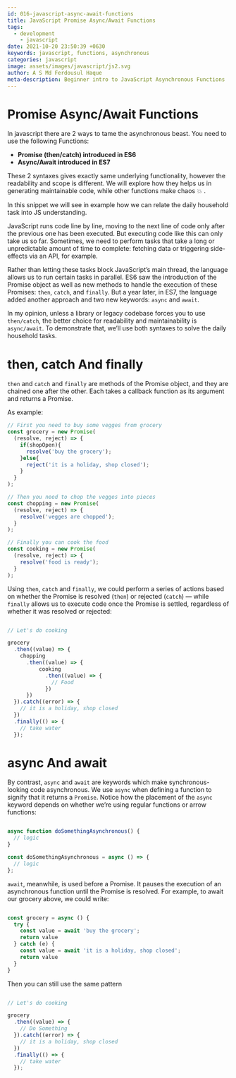 ```yaml
---
id: 016-javascript-async-await-functions
title: JavaScript Promise Async/Await Functions
tags:
  - development
    - javascript
date: 2021-10-20 23:50:39 +0630
keywords: javascript, functions, asynchronous
categories: javascript
image: assets/images/javascript/js2.svg
author: A S Md Ferdousul Haque
meta-description: Beginner intro to JavaScript Asynchronous Functions
---
```


# Promise Async/Await Functions

In javascript there are 2 ways to tame the asynchronous beast. You need to use the following Functions:

- **Promise (then/catch) introduced in ES6**
- **Async/Await introduced in ES7**


These 2 syntaxes gives exactly same underlying functionality, however the readability and scope is different. We will explore how they helps us in generating maintainable code, while other functions make chaos :boom: . 

In this snippet we will see in example how we can relate the daily household task into JS understanding.

JavaScript runs code line by line, moving to the next line of code only after the previous one has been executed. But executing code like this can only take us so far. Sometimes, we need to perform tasks that take a long or unpredictable amount of time to complete: fetching data or triggering side-effects via an API, for example.

Rather than letting these tasks block JavaScript’s main thread, the language allows us to run certain tasks in parallel. ES6 saw the introduction of the Promise object as well as new methods to handle the execution of these Promises: `then`, `catch`, and `finally`. But a year later, in ES7, the language added another approach and two new keywords: `async` and `await`.

In my opinion, unless a library or legacy codebase forces you to use `then/catch`, the better choice for readability and maintainability is `async/await`. To demonstrate that, we’ll use both syntaxes to solve the daily household tasks.

# then, catch And finally

`then` and `catch` and `finally` are methods of the Promise object, and they are chained one after the other. Each takes a callback function as its argument and returns a Promise.

As example:

```js
// First you need to buy some vegges from grocery
const grocery = new Promise(
  (resolve, reject) => {
    if(shopOpen){
      resolve('buy the grocery');
    }else{
      reject('it is a holiday, shop closed');
    }
  }
);

// Then you need to chop the vegges into pieces
const chopping = new Promise(
  (resolve, reject) => {
    resolve('vegges are chopped');
  }
);

// Finally you can cook the food
const cooking = new Promise(
  (resolve, reject) => {
    resolve('food is ready');
  }
);
```

Using `then`, `catch` and `finally`, we could perform a series of actions based on whether the Promise is resolved (`then`) or rejected (`catch`) — while `finally` allows us to execute code once the Promise is settled, regardless of whether it was resolved or rejected:

```js

// Let's do cooking

grocery
  .then((value) => {
    chopping
      .then((value) => {
          cooking
            .then((value) => {
              // Food
            })
      })
  }).catch((error) => {
    // it is a holiday, shop closed
  })
  .finally(() => {
    // take water
  });

```

# async And await

By contrast, `async` and `await` are keywords which make synchronous-looking code asynchronous. We use `async` when defining a function to signify that it returns a `Promise`. Notice how the placement of the `async` keyword depends on whether we’re using regular functions or arrow functions:

```js

async function doSomethingAsynchronous() {
  // logic
}

const doSomethingAsynchronous = async () => {
  // logic
};

```

`await`, meanwhile, is used before a Promise. It pauses the execution of an asynchronous function until the Promise is resolved. For example, to await our grocery above, we could write:

```js

const grocery = async () {
  try {
    const value = await 'buy the grocery';
    return value
  } catch (e) {
    const value = await 'it is a holiday, shop closed';
    return value
  }
}

```

Then you can still use the same pattern

```js

// Let's do cooking

grocery
  .then((value) => {
    // Do Something
  }).catch((error) => {
    // it is a holiday, shop closed
  })
  .finally(() => {
    // take water
  });

```